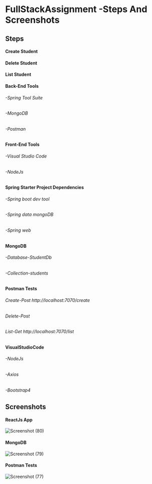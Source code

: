 # FullStackAssignment -Steps And Screenshots

## Steps
#### Create Student
#### Delete Student
#### List Student
#### Back-End Tools
###### -Spring Tool Suite
###### -MongoDB
###### -Postman
#### Front-End Tools
###### -Visual Studio Code
###### -NodeJs
#### Spring Starter Project Dependencies
###### -Spring boot dev tool
###### -Spring data mongoDB
###### -Spring web
#### MongoDB
###### -Database-StudentDb
###### -Collection-students
#### Postman Tests
###### Create-Post  http://localhost:7070/create
###### Delete-Post
###### List-Get  http://localhost:7070/list
#### VisualStudioCode
###### -NodeJs
###### -Axios
###### -Bootstrap4
## Screenshots
#### ReactJs App
![Screenshot (80)](https://github.com/ShahidhaAbdulKareem/FullStackAssignment/assets/98798849/64f4b8e4-041c-414a-a1dd-e6abebcbece2)
#### MongoDB
![Screenshot (79)](https://github.com/ShahidhaAbdulKareem/FullStackAssignment/assets/98798849/c33a68d3-3e63-4af0-b763-6174eecb6cd5)
#### Postman Tests
![Screenshot (77)](https://github.com/ShahidhaAbdulKareem/FullStackAssignment/assets/98798849/ed36ce6f-4f39-4e85-ab96-8b2edf5fe63a)





